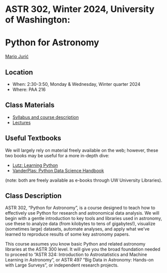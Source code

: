# ASTR 302, Winter 2024, University of Washington: 
# Python for Astronomy

[Mario Jurić](https://dirac.astro.washington.edu/person/mario-juric/)

## Location

 * When: 2:30-3:50, Monday & Wednesday, Winter quarter 2024
 * Where: PAA 216

## Class Materials

 * [Syllabus and course description](syllabus/astr-302-w24-syllabus.pdf)
 * [Lectures](lectures/README.md)
 
## Useful Textbooks

We will largely rely on material freely available on the web; however, these two books may be useful for a more in-depth dive:

 * [Lutz: Learning Python](http://shop.oreilly.com/product/0636920028154.do)
 * [VanderPlas: Python Data Science Handbook](https://github.com/jakevdp/PythonDataScienceHandbook)

(note: both are freely available as e-books through UW University Libraries).

## Class Description

ASTR 302, “Python for Astronomy”, is a course designed to teach how to
effectively use Python for research and astronomical data analysis.  We
will begin with a gentle introduction to key tools and libraries used in
astronomy, use these to analyze data (from kilobytes to tens of gigabytes!),
visualize (sometimes large) datasets, automate analyses, and apply what
we’ve learned to reproduce results of some key astronomy papers.

This course assumes you know basic Python and related astronomy libraries
at the ASTR 300 level.  It will give you the broad foundation needed to
proceed to “ASTR 324: Introduction to Astrostatistics and Machine Learning in
Astronomy”, or ASTR 497 “Big Data in Astronomy: Hands-on with Large
Surveys”, or independent research projects.
